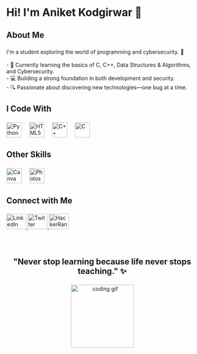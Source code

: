 <h1 align="left">Hi! I'm Aniket Kodgirwar 👋</h1>

###

<h2 align="left">About Me</h2>

###

<p align="left">
  I'm a student exploring the world of programming and cybersecurity. 🚀<br><br>
  - 🌱 Currently learning the basics of C, C++, Data Structures & Algorithms, and Cybersecurity.<br>
  - 💻 Building a strong foundation in both development and security.<br>
  - 🔍 Passionate about discovering new technologies—one bug at a time.
</p>

###

<h2 align="left">I Code With</h2>

###

<div align="left">
  <img src="https://img.icons8.com/?size=100&id=13441&format=png&color=000000" height="40" alt="Python" />
  <img width="12" />
  <img src="https://img.icons8.com/?size=100&id=20909&format=png&color=000000" height="40" alt="HTML5" />
  <img width="12" />
  <img src="https://img.icons8.com/?size=100&id=40669&format=png&color=000000" height="40" alt="C++" />
  <img width="12" />
  <img src="https://img.icons8.com/?size=100&id=40670&format=png&color=000000" height="40" alt="C" />
</div>

###

<h2 align="left">Other Skills</h2>

###

<div align="left">
  <img src="https://img.icons8.com/?size=100&id=iWw83PVcBpLw&format=png&color=000000" height="40" alt="Canva" />
  <img width="12" />
  <img src="https://img.icons8.com/?size=100&id=13677&format=png&color=000000" height="40" alt="Photoshop" />
  <img width="12" />
</div>

###

<h2 align="left">Connect with Me</h2>

###

<div align="left">
  <a href="https://www.linkedin.com/in/aniket-kodgirwar/" target="_blank">
    <img src="https://img.icons8.com/?size=100&id=13930&format=png&color=000000" width="52" height="40" alt="LinkedIn" />
  </a>
  <a href="https://x.com/AniketKodgirwar" target="_blank">
    <img src="https://img.icons8.com/?size=100&id=phOKFKYpe00C&format=png&color=000000" width="52" height="40" alt="Twitter" />
  </a>
  <a href="https://www.hackerrank.com/profile/aniket_kodgirwa1" target="_blank">
    <img src="https://raw.githubusercontent.com/maurodesouza/profile-readme-generator/master/src/assets/icons/social/hackerrank/default.svg" width="52" height="40" alt="HackerRank" />
  </a>
</div>

###

<br clear="both" />

<h2 align="center">"Never stop learning because life never stops teaching." ✨</h2>

###

<div align="center">
  <img height="165" src="https://media3.giphy.com/media/v1.Y2lkPTc5MGI3NjExMjI1Ymh6cHNzNWxyOWdhOTEzazhndWtudGdnMGV2cmRncTcyaDFkeSZlcD12MV9pbnRlcm5hbF9naWZfYnlfaWQmY3Q9Zw/l8G8sdTRURRBANPpPR/giphy.gif" alt="coding gif" />
</div>
